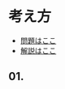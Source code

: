 # 考え方
- [問題はここ](https://atcoder.jp/contests/abc218/tasks)
- [解説はここ](https://atcoder.jp/contests/abc218/editorial)

## 01.